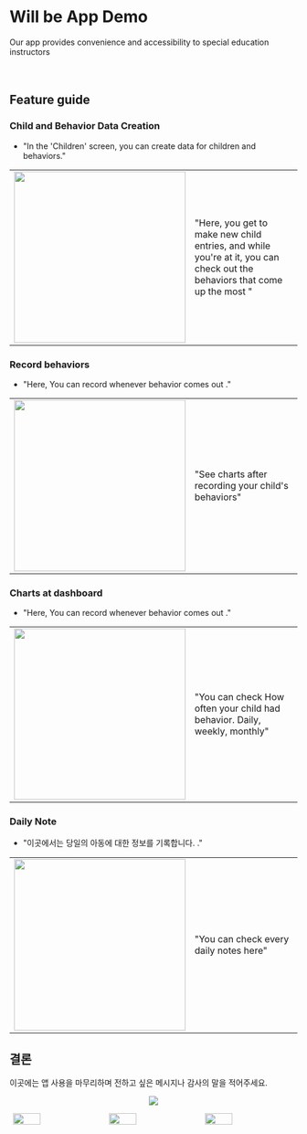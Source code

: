 # **Will be App Demo**
Our app provides convenience and accessibility to special education instructors
<br>
<br>
<br>
## Feature guide
### **Child and Behavior Data Creation**
- "In the 'Children' screen, you can create data for children and behaviors."

<table>
  <tr>
    <td valign="top"><img src="https://github.com/GDSC-DJU/24SolChl_Will-Be/assets/55903638/dfb017a6-6de5-4eef-824c-6b39ff4d899c" width="300"></td>
    <td>"Here, you get to make new child entries, and while you're at it, you can check out the behaviors that come up the most "
    </td>
  </tr>
</table>


### **Record behaviors**
- "Here, You can record whenever behavior comes out ."

<table>
  <tr>
    <td valign="top"><img src="https://github.com/GDSC-DJU/24SolChl_Will-Be/assets/55903638/cb442980-6b3f-4885-94c7-5dac5759a142" width="300"></td>
    <td>"See charts after recording your child's behaviors"
    </td>
  </tr>
</table>


### **Charts at dashboard**
- "Here, You can record whenever behavior comes out ."

<table>
  <tr>
    <td valign="top"><img src="https://github.com/GDSC-DJU/24SolChl_Will-Be/assets/55903638/39208f7f-6820-495e-b402-4a7ea75b7313" width="300"></td>
    <td>"You can check How often your child had behavior. 
      Daily, weekly, monthly"
    </td>
  </tr>
</table>


### **Daily Note**
- "이곳에서는 당일의 아동에 대한 정보를 기록합니다. ."

<table>
  <tr>
    <td valign="top"><img src="https://github.com/GDSC-DJU/24SolChl_Will-Be/assets/55903638/8c5da0b7-881e-4bc2-8920-27cb67b63eb5)" width="300"></td>
    <td>"You can check every daily notes here"
    </td>
  </tr>
</table>





## 결론
이곳에는 앱 사용을 마무리하며 전하고 싶은 메시지나 감사의 말을 적어주세요.


<p align="center">
  <img src="https://github.com/GDSC-DJU/24SolChl_Will-Be/assets/55903638/677d851f-79f7-4b76-9f88-5458d529b040">
</p>

<div style="display: flex; justify-content: space-around;">
  <img src="https://github.com/GDSC-DJU/24SolChl_Will-Be/assets/55903638/dfb017a6-6de5-4eef-824c-6b39ff4d899c" width="31%">
  <img src="https://github.com/GDSC-DJU/24SolChl_Will-Be/assets/55903638/cb442980-6b3f-4885-94c7-5dac5759a142" width="31%">
  <img src="https://github.com/GDSC-DJU/24SolChl_Will-Be/assets/55903638/a4872997-cbbe-4545-8b83-7a83e2368eeb" width="31%">
</div>


